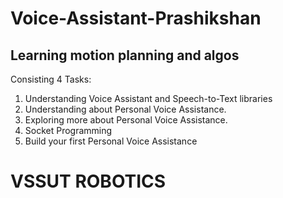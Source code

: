 # Voice-Assistant-Prashikshan

## Learning motion planning and algos

Consisting 4 Tasks:

1. Understanding Voice Assistant and Speech-to-Text libraries
2. Understanding about Personal Voice Assistance.
3. Exploring more about Personal Voice Assistance.
4. Socket Programming
5. Build your first Personal Voice Assistance

# VSSUT ROBOTICS